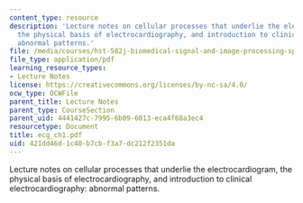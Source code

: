 ```yaml
---
content_type: resource
description: 'Lecture notes on cellular processes that underlie the electrocardiogram,
  the physical basis of electrocardiography, and introduction to clinical electrocardiography:
  abnormal patterns.'
file: /media/courses/hst-582j-biomedical-signal-and-image-processing-spring-2007/421dd46d1c40b7cbf3a7dc212f2351da_ecg_ch1.pdf
file_type: application/pdf
learning_resource_types:
- Lecture Notes
license: https://creativecommons.org/licenses/by-nc-sa/4.0/
ocw_type: OCWFile
parent_title: Lecture Notes
parent_type: CourseSection
parent_uid: 4441427c-7995-6b09-6013-eca4f68a3ec4
resourcetype: Document
title: ecg_ch1.pdf
uid: 421dd46d-1c40-b7cb-f3a7-dc212f2351da
---
```

Lecture notes on cellular processes that underlie the electrocardiogram, the physical basis of electrocardiography, and introduction to clinical electrocardiography: abnormal patterns.